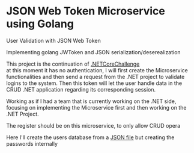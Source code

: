 # JSON Web Token Microservice using Golang

User Validation with JSON Web Token<br>

Implementing golang JWToken and JSON serialization/deserealization

This project is the continuation of [.NETCoreChallenge](https://github.com/SebastianRaiquenParisi/.NETCoreChallenge)
<br>at this moment it has no authentication, I will first create the Microservice functionalities and then send a request from the .NET project to validate logins to the system. Then this token will let the user handle data in the CRUD .NET application regarding its corresponding session.

Working as if I had a team that is currently working on the .NET side, focusing on implementing the Microservice first and then working on the .NET Project.

The register should be on this microservice, to only allow CRUD opera

Here I'll create the users database from a [JSON file](https://reqres.in/api/users) but creating the passwords internally
